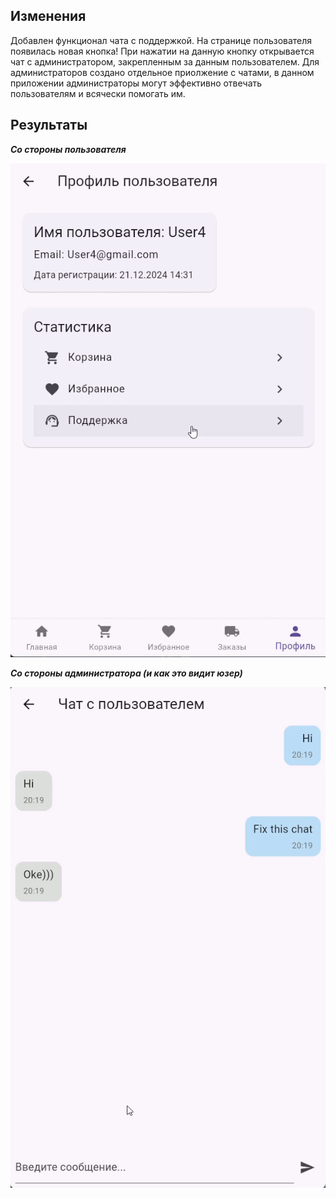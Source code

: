 ## Изменения
Добавлен функционал чата с поддержкой. На странице пользователя появилась новая кнопка! При нажатии на данную кнопку открывается чат с администратором, закрепленным за данным пользователем.
Для администраторов создано отдельное приолжение с чатами, в данном приложении администраторы могут эффективно отвечать пользователям и всячески помогать им.

## Результаты

***Со стороны пользователя***

![](https://github.com/Axialer/PKS_repo/blob/PKS_14_15/chat_user_video.gif)

***Со стороны администратора (и как это видит юзер)***

![](https://github.com/Axialer/PKS_repo/blob/PKS_14_15/chat_admin_video.gif)
